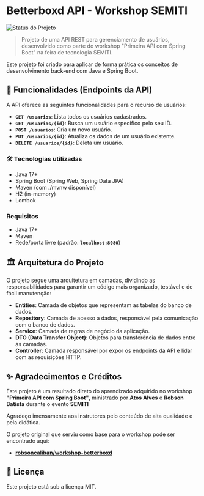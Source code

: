 # Betterboxd API - Workshop SEMITI

![Status do Projeto](https://img.shields.io/badge/status-concluído-brightgreen)

> Projeto de uma API REST para gerenciamento de usuários, desenvolvido como parte do workshop "Primeira API com Spring Boot" na feira de tecnologia SEMITI.

Este projeto foi criado para aplicar de forma prática os conceitos de desenvolvimento back-end com Java e Spring Boot.

## 🚀 Funcionalidades (Endpoints da API)

A API oferece as seguintes funcionalidades para o recurso de usuários:

* **`GET /usuarios`**: Lista todos os usuários cadastrados.
* **`GET /usuarios/{id}`**: Busca um usuário específico pelo seu ID.
* **`POST /usuarios`**: Cria um novo usuário.
* **`PUT /usuarios/{id}`**: Atualiza os dados de um usuário existente.
* **`DELETE /usuarios/{id}`**: Deleta um usuário.

### 🛠️ Tecnologias utilizadas
- Java 17+
- Spring Boot (Spring Web, Spring Data JPA)
- Maven (com ./mvnw disponível)
- H2 (in-memory)
- Lombok

### Requisitos
- Java 17+
- Maven
- Rede/porta livre (padrão: **`localhost:8080`**)


## 🏛️ Arquitetura do Projeto

O projeto segue uma arquitetura em camadas, dividindo as responsabilidades para garantir um código mais organizado, testável e de fácil manutenção:

* **Entities**: Camada de objetos que representam as tabelas do banco de dados.
* **Repository**: Camada de acesso a dados, responsável pela comunicação com o banco de dados.
* **Service**: Camada de regras de negócio da aplicação.
* **DTO (Data Transfer Object)**: Objetos para transferência de dados entre as camadas.
* **Controller**: Camada responsável por expor os endpoints da API e lidar com as requisições HTTP.

## ✨ Agradecimentos e Créditos

Este projeto é um resultado direto do aprendizado adquirido no workshop **"Primeira API com Spring Boot"**, ministrado por **Atos Alves** e **Robson Batista** durante o evento **SEMITI** 

Agradeço imensamente aos instrutores pelo conteúdo de alta qualidade e pela didática.

O projeto original que serviu como base para o workshop pode ser encontrado aqui:
* [**robsoncaliban/workshop-betterboxd**](https://github.com/robsoncaliban/workshop-betterboxd)

## 📄 Licença

Este projeto está sob a licença MIT.